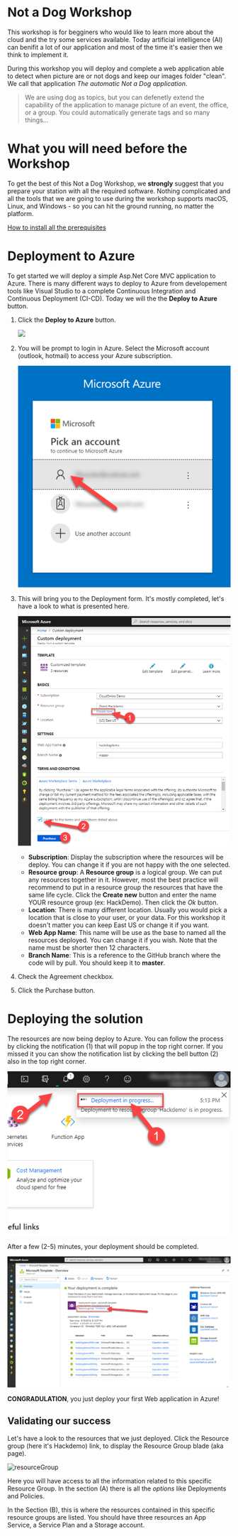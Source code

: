 # Not a Dog Workshop

This workshop is for begginers who would like to learn more about the cloud and the try some services available. Today artificial intelligence (AI) can benifit a lot of our application and most of the time it's easier then we think to implement it.

During this workshop you will deploy and complete a web application able to detect when picture are or not dogs and keep our images folder "clean". We call that application *The automatic Not a Dog application*.

> We are using dog as topics, but you can defenetly extend the capability of the application to manage picture of an event, the office, or a group. You could automatically generate tags and so many things...

# What you will need before the Workshop

To get the best of this Not a Dog Workshop, we **strongly** suggest that you prepare your station with all the required software. Nothing complicated and all the tools that we are going to use during the workshop supports macOS, Linux, and Windows - so you can hit the ground running, no matter the platform.

[How to install all the prerequisites](workshop-prerequisites.md)

# Deployment to Azure

To get started we will deploy a simple Asp.Net Core MVC application to Azure. There is many different ways to deploy to Azure from developement tools like Visual Studio to a complete Continuous Integration and Continuous Deployment (CI-CD). Today we will the the **Deploy to Azure** button.

1. Click the **Deploy to Azure** button.

    <a href="https://portal.azure.com/#create/Microsoft.Template/uri/https%3A%2F%2Fraw.githubusercontent.com%2FFBoucher%2FNot-a-Dog-Workshop%2Fmaster%2Fdeployment%2FdeployAzure.json" target="_blank"><img src="https://azuredeploy.net/deploybutton.png"/></a>

1. You will be prompt to login in Azure. Select the Microsoft account (outlook, hotmail) to access your Azure subscription.

    ![PickSubscription][PickSubscription]

1. This will bring you to the Deployment form. It's mostly completed, let's have a look to what is presented here.

    ![CustomDeployment][CustomDeployment]

    - **Subscription**: Display the subscription where the resources will be deploy. You can change it if you are not happy with the one selected.
    - **Resource group**: A **Resource group** is a logical group. We can put any resources together in it. However, most the best practice will recommend to put in a resource group the resources that have the same life cycle. Click the **Create new** button and enter the name YOUR resource group (ex: HackDemo). Then click the *Ok* button.
    - **Location**: There is many different location. Usually you would pick a location that is close to your user, or your data. For this workshop it doesn't matter you can keep East US or change it if you want.
    - **Web App Name**: This name will be use as the base to named all the resources deployed. You can change it if you wish. Note that the name must be shorter then 12 characters.
    - **Branch Name**: This is a reference to the GitHub branch where the code will by pull. You should keep it to **master**.

1. Check the Agreement checkbox.
1. Click the Purchase button. 

# Deploying the solution

The resources are now being deploy to Azure. You can follow the process by clicking the notification (1) that will popup in the top right corner. If you missed it you can show the notification list by clicking the bell button (2) also in the top right corner.

![clickNotification][clickNotification]

After a few (2-5) minutes, your deployment should be completed.

![deploymentCompleted][deploymentCompleted]

**CONGRADULATION**, you just deploy your first Web application in Azure!

## Validating our success

Let's have a look to the resources that we just deployed. Click the Resource group (here it's Hackdemo) link, to display the Resource Group blade (aka page).

![resourceGroup][resourceGroup]

Here you will have access to all the information related to this specific Resource Group. In the section (A) there is all the *options* like Deployments and Policies.

In the Section (B), this is where the resources contained in this specific resource groups are listed.  You should have three resources an App Service, a Service Plan and a Storage account.





[PickSubscription]: medias/PickSubscription.png "Select your account"
[CustomDeployment]: medias/CustomDeployment.png "Complete the custom deployment form"
[clickNotification]: medias/clickNotification.png "Click the notification"
[deploymentCompleted]: medias/deploymentCompleted.png "Deployment is Complete"
[resourceGroup]: media/resourceGroup.png "Resource Group blade"
